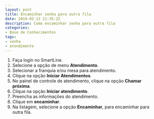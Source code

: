 ```yaml
---
layout: post
title: Encaminhar senha para outra fila
date: 2019-02-12 21:35:22
description: Como encaminhar senha para outra fila
categories: 
- Base de Conhecimentos
tags:
- senha 
- atendimento
---
```


1. Faça login no SmartLine.
2. Selecione a opção de menu **Atendimento**.
3. Selecionar a franquia e/ou mesa para atendimento.
4. Clique na opção **Iniciar Atendimentos**.
5. No painel de controle de atendimento, clique na opção **Chamar próxima**.
6. Clique na opção **Iniciar atendimento**.
7. Preencha as informações do atendimento.
8. Clique em **encaminhar**.
9. Na listagem, selecione a opção **Encaminhar**, para encaminhar para outra fila.